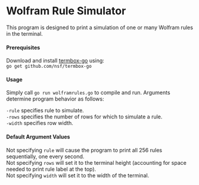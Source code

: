 # Wolfram Rule Simulator

This program is designed to print a simulation of one or many Wolfram rules in the terminal.

#### Prerequisites

Download and install [termbox-go](http://github.com/nsf/termbox-go) using:  
```go get github.com/nsf/termbox-go```  

#### Usage

Simply call ```go run wolframrules.go``` to compile and run. Arguments determine program behavior as follows:

```-rule``` specifies rule to simulate.  
```-rows``` specifies the number of rows for which to simulate a rule.  
```-width``` specifies row width.  

#### Default Argument Values

Not specifying ```rule``` will cause the program to print all 256 rules sequentially, one every second.  
Not specifying ```rows``` will set it to the terminal height (accounting for space needed to print rule label at the top).  
Not specifying ```width``` will set it to the width of the terminal.  